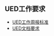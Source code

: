 ## UED工作要求
+ [UED工作周报标准](https://github.com/zhaoyang3916/UED-work/issues/1)
+ [UED文档要求](https://github.com/zhaoyang3916/UED-work/issues/2)
